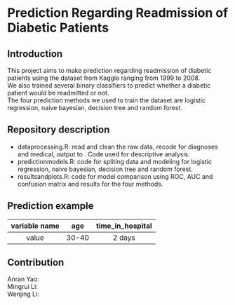 # Prediction Regarding Readmission of Diabetic Patients

## Introduction
This project aims to make prediction regarding readmission of diabetic patients using the dataset from Kaggle ranging from 1999 to 2008.  
We also trained several binary classifiers to predict whether a diabetic patient would be readmitted or not.  
The four prediction methods we used to train the dataset are logistic regression, naive bayesian, decision tree and random forest.

## Repository description
* dataprocessing.R: read and clean the raw data, recode for diagnoses and medical, output to    . Code used for descriptive analysis.
* predictionmodels.R: code for spliting data and modeling for logistic regression, naive bayesian, decision tree and random forest.
* resultsandplots.R: code for model comparison using ROC, AUC and confusion matrix and results for the four methods.

## Prediction example
|variable name|age    |time_in_hospital|
|:-----------:|:-----:|:-------------:|
|value       | 30-40  | 2 days        |

## Contribution
Anran Yao:  
Mingrui Li:  
Wenjing Li: 




